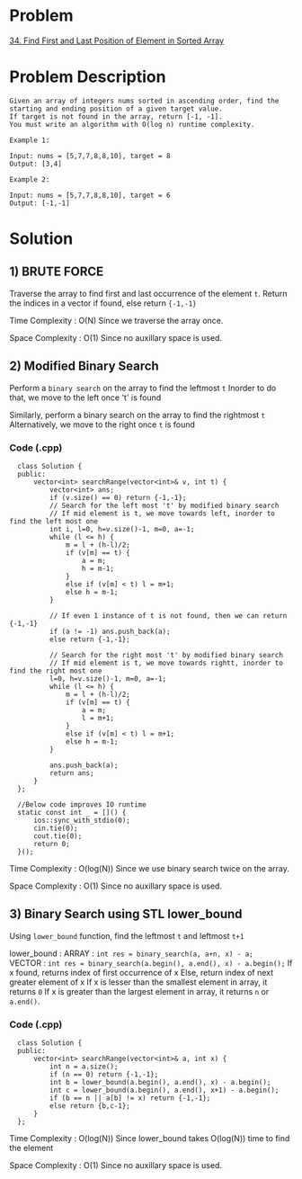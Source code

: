 # Problem

[34.  Find First and Last Position of Element in Sorted Array](https://leetcode.com/problems/find-first-and-last-position-of-element-in-sorted-array/submissions/)


# Problem Description

```
Given an array of integers nums sorted in ascending order, find the starting and ending position of a given target value.
If target is not found in the array, return [-1, -1].
You must write an algorithm with O(log n) runtime complexity.
 
Example 1:

Input: nums = [5,7,7,8,8,10], target = 8
Output: [3,4]

Example 2:

Input: nums = [5,7,7,8,8,10], target = 6
Output: [-1,-1]
```

# Solution

## 1) BRUTE FORCE

   Traverse the array to find first and last occurrence of the element `t`.
   Return the indices in a vector if found, else return `{-1,-1}`
      
   Time Complexity  : O(N)   Since we traverse the array once.
   
   Space Complexity : O(1)   Since no auxillary space is used.

## 2) Modified Binary Search

   Perform a `binary search` on the array to find the leftmost `t`
   Inorder to do that, we move to the left once 't' is found
      
   Similarly, perform a binary search on the array to find the rightmost `t`
   Alternatively, we move to the right once `t` is found
      
     
   ### Code (.cpp)
      
      class Solution {
      public:
          vector<int> searchRange(vector<int>& v, int t) {
              vector<int> ans;
              if (v.size() == 0) return {-1,-1};
              // Search for the left most 't' by modified binary search
              // If mid element is t, we move towards left, inorder to find the left most one
              int i, l=0, h=v.size()-1, m=0, a=-1;
              while (l <= h) {
                  m = l + (h-l)/2;
                  if (v[m] == t) {
                      a = m;
                      h = m-1;    
                  }
                  else if (v[m] < t) l = m+1;
                  else h = m-1;
              }

              // If even 1 instance of t is not found, then we can return {-1,-1}
              if (a != -1) ans.push_back(a);
              else return {-1,-1};

              // Search for the right most 't' by modified binary search
              // If mid element is t, we move towards rightt, inorder to find the right most one
              l=0, h=v.size()-1, m=0, a=-1;
              while (l <= h) {
                  m = l + (h-l)/2;
                  if (v[m] == t) {
                      a = m;
                      l = m+1;    
                  }
                  else if (v[m] < t) l = m+1;
                  else h = m-1;
              }

              ans.push_back(a);
              return ans;
          }
      };

      //Below code improves IO runtime
      static const int _ = []() {
          ios::sync_with_stdio(0);
          cin.tie(0);
          cout.tie(0);
          return 0;
      }();
   
      
   Time Complexity  : O(log(N))   Since we use binary search twice on the array.
   
   Space Complexity : O(1)   Since no auxillary space is used.
      
      
      
## 3) Binary Search using STL lower_bound

   Using `lower_bound` function, find the leftmost `t` and leftmost `t+1`
       
   lower_bound : 
          ARRAY  :  `int res = binary_search(a, a+n, x) - a;`		
          VECTOR :  `int res = binary_search(a.begin(), a.end(), x) - a.begin();`
      If x found, returns index of first occurrence of x
      Else, return index of next greater element of x
	    If x is lesser than the smallest element in array, it returns `0`
	    If x is greater than the largest element in array, it returns `n` or `a.end()`.
        
        
   ### Code (.cpp)     
        
      class Solution {
      public:
          vector<int> searchRange(vector<int>& a, int x) {
              int n = a.size();
              if (n == 0) return {-1,-1};
              int b = lower_bound(a.begin(), a.end(), x) - a.begin();
              int c = lower_bound(a.begin(), a.end(), x+1) - a.begin();
              if (b == n || a[b] != x) return {-1,-1};
              else return {b,c-1};
          }
      };
        
    
   Time Complexity  : O(log(N))   Since lower_bound takes O(log(N)) time to find the element
   
   Space Complexity : O(1)   Since no auxillary space is used.
